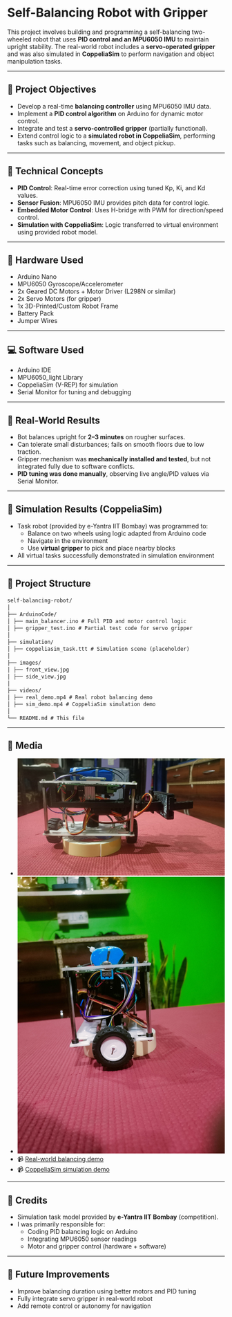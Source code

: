 # Self-Balancing Robot with Gripper

This project involves building and programming a self-balancing two-wheeled robot that uses **PID control and an MPU6050 IMU** to maintain upright stability. The real-world robot includes a **servo-operated gripper** and was also simulated in **CoppeliaSim** to perform navigation and object manipulation tasks.

---

## 📌 Project Objectives

- Develop a real-time **balancing controller** using MPU6050 IMU data.
- Implement a **PID control algorithm** on Arduino for dynamic motor control.
- Integrate and test a **servo-controlled gripper** (partially functional).
- Extend control logic to a **simulated robot in CoppeliaSim**, performing tasks such as balancing, movement, and object pickup.

---

## 🧠 Technical Concepts

- **PID Control**: Real-time error correction using tuned Kp, Ki, and Kd values.
- **Sensor Fusion**: MPU6050 IMU provides pitch data for control logic.
- **Embedded Motor Control**: Uses H-bridge with PWM for direction/speed control.
- **Simulation with CoppeliaSim**: Logic transferred to virtual environment using provided robot model.

---

## 🔧 Hardware Used

- Arduino Nano
- MPU6050 Gyroscope/Accelerometer
- 2x Geared DC Motors + Motor Driver (L298N or similar)
- 2x Servo Motors (for gripper)
- 1x 3D-Printed/Custom Robot Frame
- Battery Pack
- Jumper Wires

---

## 💻 Software Used

- Arduino IDE
- MPU6050_light Library
- CoppeliaSim (V-REP) for simulation
- Serial Monitor for tuning and debugging

---

## 🚦 Real-World Results

- Bot balances upright for **2–3 minutes** on rougher surfaces.
- Can tolerate small disturbances; fails on smooth floors due to low traction.
- Gripper mechanism was **mechanically installed and tested**, but not integrated fully due to software conflicts.
- **PID tuning was done manually**, observing live angle/PID values via Serial Monitor.

---

## 🧪 Simulation Results (CoppeliaSim)

- Task robot (provided by e-Yantra IIT Bombay) was programmed to:
  - Balance on two wheels using logic adapted from Arduino code
  - Navigate in the environment
  - Use **virtual gripper** to pick and place nearby blocks
- All virtual tasks successfully demonstrated in simulation environment

---

## 📂 Project Structure
```
self-balancing-robot/
│
├── ArduinoCode/
│ ├── main_balancer.ino # Full PID and motor control logic
│ ├── gripper_test.ino # Partial test code for servo gripper
│
├── simulation/
│ ├── coppeliasim_task.ttt # Simulation scene (placeholder)
│
├── images/
│ ├── front_view.jpg
│ ├── side_view.jpg
│
├── videos/
│ ├── real_demo.mp4 # Real robot balancing demo
│ ├── sim_demo.mp4 # CoppeliaSim simulation demo
│
└── README.md # This file
```



---

## 📸 Media

- ![Front View](images/Front_view.jpg)
- ![Side View](images/Left_side_view.jpg)
- 📹 [Real-world balancing demo](https://drive.google.com/file/d/1TASlhm38LrdFF2DKkzitYK4zi-xVYJ32/view?usp=sharing)
- 📹 [CoppeliaSim simulation demo](https://drive.google.com/file/d/1k-QRjwjyxQuBz5CmGuk7gGzb7FKd2U4b/view?usp=sharing)

---

## 🤖 Credits

- Simulation task model provided by **e-Yantra IIT Bombay** (competition).
- I was primarily responsible for:
  - Coding PID balancing logic on Arduino
  - Integrating MPU6050 sensor readings
  - Motor and gripper control (hardware + software)

---

## 🚀 Future Improvements

- Improve balancing duration using better motors and PID tuning
- Fully integrate servo gripper in real-world robot
- Add remote control or autonomy for navigation


